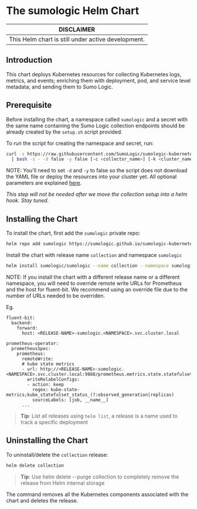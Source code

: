 # The sumologic Helm Chart
| DISCLAIMER |
| --- |
| This Helm chart is still under active development. |

## Introduction

This chart deploys Kubernetes resources for collecting Kubernetes logs, metrics, and events; enriching them with deployment, pod, and service level metadata; and sending them to Sumo Logic.

## Prerequisite

Before installing the chart, a namespace called `sumologic` and a secret with the same name containing the Sumo Logic collection endpoints should be already created by the `setup.sh` script provided.

To run the script for creating the namespace and secret, run:

```bash
curl -s https://raw.githubusercontent.com/SumoLogic/sumologic-kubernetes-collection/master/deploy/kubernetes/setup.sh \
  | bash -s - -d false -y false [-c <collector_name>] [-k <cluster_name>] [-n <namespace>] [-a <boolean>] <api_endpoint> <access_id> <access_key>
```
NOTE: You'll need to set `-d` and `-y` to false so the script does not download the YAML file or deploy the resources into your cluster yet. All optional parameters are explained [here](https://github.com/SumoLogic/sumologic-kubernetes-collection/tree/master/deploy#automatic-source-creation-and-setup-script). 

_This step will not be needed after we move the collection setup into a helm hook. Stay tuned._

## Installing the Chart

To install the chart, first add the `sumologic` private repo:

```bash
helm repo add sumologic https://sumologic.github.io/sumologic-kubernetes-collection
```

Install the chart with release name `collection` and namespace `sumologic`
```bash
helm install sumologic/sumologic --name collection --namespace sumologic
```

NOTE: If you install the chart with a different release name or a different namespace, you will need to override remote write URLs for Prometheus and the host for fluent-bit. We recommend using an override file due to the number of URLs needed to be overriden.

Eg. 

```
fluent-bit:
  backend:
    forward:
      host: <RELEASE-NAME>-sumologic.<NAMESPACE>.svc.cluster.local
      
prometheus-operator:
  prometheusSpec:
    prometheus:
      remoteWrite:
      # kube state metrics
      - url: http://<RELEASE-NAME>-sumologic.<NAMESPACE>.svc.cluster.local:9888/prometheus.metrics.state.statefulset
        writeRelabelConfigs:
        - action: keep
          regex: kube-state-metrics;kube_statefulset_status_(?:observed_generation|replicas)
          sourceLabels: [job, __name__]
      ...

```

> **Tip**: List all releases using `helm list`, a release is a name used to track a specific deployment

## Uninstalling the Chart

To uninstall/delete the `collection` release:

```bash
helm delete collection
```
> **Tip**: Use helm delete --purge collection to completely remove the release from Helm internal storage

The command removes all the Kubernetes components associated with the chart and deletes the release.
